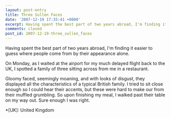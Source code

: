 ```yaml
---
layout: post-entry
title: Three Sullen Faces
date: '2007-12-19 17:35:41 +0000'
excerpt: Having spent the best part of two years abroad, I'm finding it easier to guess where people come from by their appearance alone.
comments: closed
post_id: 2007-12-19-three_sullen_faces
---
```

Having spent the best part of two years abroad, I'm finding it easier to guess where people come from by their appearance alone.

On Monday, as I waited at the airport for my much delayed flight back to the UK, I spotted a family of three sitting across from me in a restaurant.

Gloomy faced, seemingly moaning, and with looks of disgust, they displayed all the characteristics of a typical British family. I tried to sit close enough so I could hear their accents, but these were hard to make our from their muffled grumbling. So upon finishing my meal, I walked past their table on my way out. Sure enough I was right.

*[UK]: United Kingdom